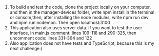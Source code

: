 1. To build and test the code, clone the project locally on your computer, and then in the manager-devices folder, write npm install in the terminal
or console,then, after installing the node modules, write npm run dev and npm run nodemon. Then open localhost:3100
2. This application also uses server data. if you want to test the user interface, in main.js comment: lines 109-118 and 290-325, then uncomment code: lines 331-364 and 122
3. Also application does not have tests and TypeScript, because this is my next challenge:) 
